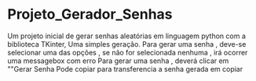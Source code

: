 # Projeto_Gerador_Senhas
Um projeto inicial de gerar senhas aleatórias em linguagem python com a biblioteca TKinter, Uma simples geração.
Para gerar uma senha , deve-se selecionar uma das opções , se não for selecionada nenhuma , irá ocorrer uma messagebox com erro
Para gerar uma senha , deverá clicar em  ""Gerar Senha
Pode  copiar para transferencia a senha gerada em copiar
